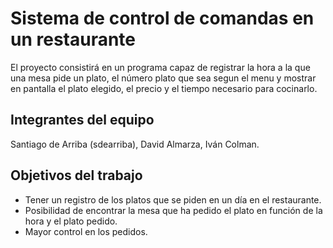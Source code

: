 # Sistema de control de comandas en un restaurante

El proyecto consistirá en un programa capaz de registrar la hora a la que una mesa pide un plato, el número plato que sea segun el menu y mostrar en pantalla el plato elegido, el precio y el tiempo necesario para cocinarlo.

## Integrantes del equipo

Santiago de Arriba (sdearriba), David Almarza, Iván Colman.

## Objetivos del trabajo
- Tener un registro de los platos que se piden en un día en el restaurante.
- Posibilidad de encontrar la mesa que ha pedido el plato en función de la hora y el plato pedido.
- Mayor control en los pedidos.
